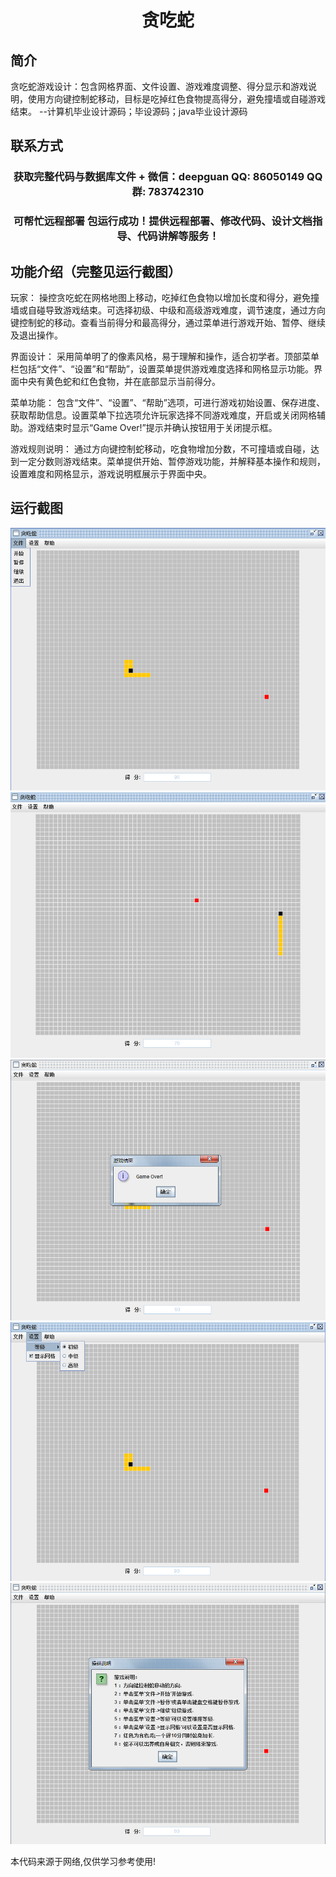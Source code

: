 <p><h1 align="center">贪吃蛇</h1></p>

## 简介
贪吃蛇游戏设计：包含网格界面、文件设置、游戏难度调整、得分显示和游戏说明，使用方向键控制蛇移动，目标是吃掉红色食物提高得分，避免撞墙或自碰游戏结束。    --计算机毕业设计源码；毕设源码；java毕业设计源码


## 联系方式
<p><h3 align="center">获取完整代码与数据库文件 + 微信：deepguan QQ: 86050149 QQ群: 783742310</h3></p>
<p><h3 align="center">可帮忙远程部署 包运行成功！提供远程部署、修改代码、设计文档指导、代码讲解等服务！</h3></p>

## 功能介绍（完整见运行截图）
玩家： 操控贪吃蛇在网格地图上移动，吃掉红色食物以增加长度和得分，避免撞墙或自碰导致游戏结束。可选择初级、中级和高级游戏难度，调节速度，通过方向键控制蛇的移动。查看当前得分和最高得分，通过菜单进行游戏开始、暂停、继续及退出操作。

界面设计： 采用简单明了的像素风格，易于理解和操作，适合初学者。顶部菜单栏包括“文件”、“设置”和“帮助”，设置菜单提供游戏难度选择和网格显示功能。界面中央有黄色蛇和红色食物，并在底部显示当前得分。

菜单功能： 包含“文件”、“设置”、“帮助”选项，可进行游戏初始设置、保存进度、获取帮助信息。设置菜单下拉选项允许玩家选择不同游戏难度，开启或关闭网格辅助。游戏结束时显示“Game Over!”提示并确认按钮用于关闭提示框。

游戏规则说明： 通过方向键控制蛇移动，吃食物增加分数，不可撞墙或自碰，达到一定分数则游戏结束。菜单提供开始、暂停游戏功能，并解释基本操作和规则，设置难度和网格显示，游戏说明框展示于界面中央。


## 运行截图
![](imgs/588112-20201204231635948-1767532555.png)
![](imgs/588112-20201204231642813-448386815.png)
![](imgs/588112-20201204231652124-1595400000.png)
![](imgs/588112-20201204231659398-1018015346.png)
![](imgs/588112-20201204231706192-903247833.png)

<p>本代码来源于网络,仅供学习参考使用!</p>

